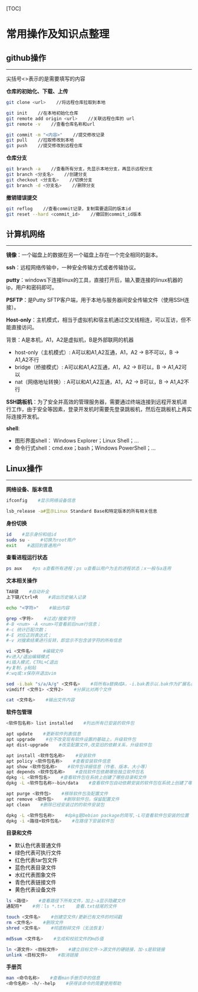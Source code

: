 [TOC]

# 常用操作及知识点整理

## github操作
---
尖括号<>表示的是需要填写的内容

**仓库的初始化、下载、上传**
```bash
git clone <url>    //将远程仓库拉取到本地

git init    //在本地初始化仓库
git remote add origin <url>    //关联远程仓库的 url
git remote -v    //查看仓库名称和url

git commit -m "<内容>"    //提交修改记录
git pull    //拉取修改到本地
git push    //提交修改到远程仓库
```

**仓库分支**
```bash
git branch -a    //查看所有分支，先显示本地分支，再显示远程分支
git branch <分支名>    //创建分支
git checkout <分支名>    //切换分支
git branch -d <分支名>    //删除分支
```

**撤销错误提交**
```bash
git reflog    //查看commit记录，复制需要退回的版本id
git reset --hard <commit_id>    //撤回到commit_id版本
```

## 计算机网络
---

**镜像**：一个磁盘上的数据在另一个磁盘上存在一个完全相同的副本。

**ssh**：远程网络传输中，一种安全传输方式或者传输协议。

**putty**：windows下连接linux的工具，直接打开后，输入要连接的linux机器的ip，用户和密码即可。

**PSFTP**：是Putty SFTP客户端，用于本地与服务器间安全传输文件（使用SSH连接）。

**Host-only**：主机模式，相当于虚拟机和宿主机通过交叉线相连，可以互访，但不能直接访问。

背景：A是本机，A1，A2是虚拟机，B是外部联网的机器
* host-only（主机模式）: A可以和A1,A2互通，A1，A2 -> B不可以，B -> A1,A2不行
* bridge（桥接模式）: A可以和A1,A2互通，A1，A2 -> B可以，B -> A1,A2可以
* nat（网络地址转换）: A可以和A1,A2互通，A1，A2 -> B可以，B -> A1,A2不行

**SSH跳板机**：为了安全并高效的管理服务器，需要通过终端连接到远程开发机进行工作，由于安全等因素，登录开发机时需要先登录跳板机，然后在跳板机上再实际连接开发机。

**shell**:
* 图形界面shell： Windows Explorer；Linux Shell；...
* 命令行式shell：cmd.exe；bash；Windows PowerShell；...

## Linux操作
---
**网络设备、版本信息**
```bash
ifconfig    #显示网络设备信息

lsb_release -a#显示Linux Standard Base和特定版本的所有相关信息
```

**身份切换**
```bash
id    #显示身份和组id
sudo su -    #切换为root用户
exit    #退回到普通用户
```

**查看进程运行状态**
```bash
ps aux    #ps a查看所有进程；ps u查看以用户为主的进程状态；x一般与a连用
```

**文本相关操作**
```bash
TAB键    #自动补全
上下键/Ctrl+R    #调出历史输入记录

echo "<字符>"    #输出内容

grep <字符>    #过滤/搜索字符
#-B <num> -A <num>可查看前后num行信息；
#-c 统计匹配次数；
#-E 对应正则表达式；
#-v 对搜索结果进行反转，即显示不包含该字符的所有信息

vi <文件名>    #编辑文件
#v进入/退出编辑模式
#i插入模式，CTRL+C退出
#y复制，p粘贴
#:wq或:x保存并退出vim

sed -i.bak "s/a/A/g" <文件名>    #将所有a替换成A，-i.bak表示以.bak作为扩展名备份原始文件
vimdiff <文件1> <文件2>    #分屏比对两个文件

cat <文件名>    #输出文件内容
```

**软件包管理**
```bash
<软件包名称> list installed    #列出所有已安装的软件包 

apt update    #更新软件列表信息
apt upgrade    #在不改变现有软件设置的基础上，升级软件包
apt dist-upgrade    #改变配置文件,改变旧的依赖关系，升级软件包

apt install <软件包名称>    #安装软件
apt policy <软件包名称>    #查看安装软件信息
apt show <软件包名称>    #软件包详细信息（作者、版本、大小等）
apt depends <软件包名称>    #查找软件包依赖哪些独立软件包名
dpkg -L <软件包名>    #查看软件包在系统上创建了哪些目录和文件
dpkg -L <软件包名称>-bin/data    #查看软件包自动依赖安装的软件包在系统上创建了哪些目录和文件

apt purge <软件包>    #移除软件包及配置文件
apt remove <软件包>    #删除软件包，保留配置文件
apt clean    #删除已经安装过的的软件安装包

dpkg -L <软件包名称>    #dpkg是Debian package的简写,-L可查看软件包安装的位置
dpkg -i <路径+软件包名>    #在路径下安装软件包
```

**目录和文件**
* 默认色代表普通文件
* 绿色代表可执行文件
* 红色代表tar包文件
* 蓝色代表目录文件
* 水红代表图象文件
* 青色代表链接文件
* 黄色代表设备文件
```bash
ls <路径>    #查看路径下所有文件，加上-a显示隐藏文件
通配符*    #例：ls *.txt    查看.txt结尾的文件

touch <文件名>    #创建空文件/更新已有文件的时间戳
rm <文件名>    #删除文件
shred <文件名>    #彻底粉碎文件（无法恢复）

md5sum <文件名>    #生成和校验文件的md5值

ln <源文件> <目标文件>    #建立目标文件->源文件的硬链接，加-s是软链接
unlink <目标文件>    #取消链接
```

**手册页**
```bash
man <命令名称>    #查看man手册页中的信息
<命令名称> -h/--help    #获得该命令的简要使用帮助
```